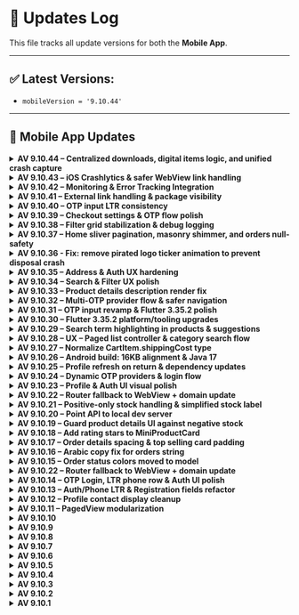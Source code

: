 # 🔄 Updates Log

This file tracks all update versions for both the **Mobile App**.

---

## ✅ Latest Versions:
- `mobileVersion = '9.10.44'`
---

## 📱 Mobile App Updates

<details>
<summary><strong>AV 9.10.44 – Centralized downloads, digital items logic, and unified crash capture</strong></summary>

### Flutter — Downloads & Error Reporting

* **Centralized file downloads** in `ApiRequest.downloadFile(endPoint)`:

  * Initializes `FlutterDownloader` (registers callback) and isolates safely.
  * Creates platform-appropriate **Download** directory and requests storage permission when needed.
  * Passes **auth/headers** via `commonHeader`.
  * Shows localized toasts: `"download_started"` / `"download_failed"`.
* Replaced ad-hoc download code with the centralized helper:

  * **OrderDetails**: `_downloadInvoice(int id)` → `ApiRequest.downloadFile("/invoice/download/$id")`.
  * **PurchasedDigitalProductCard**: direct call to `ApiRequest.downloadFile("/purchased-products/download/<id>")`.
* **Crash capture**: added `recordError(e, StackTrace.current)` in multiple catch blocks:

  * `aiz_summer_note.dart`, `paged_view.dart`, `map_location.dart`, `product_details.dart`,
    `navigation_service.dart`, `execute_and_handle_remote_errors.dart`.
* `main.dart`:

  * Uses `AppConfig.isDebugMode` for `FlutterDownloader.initialize`.
  * Registers global downloader callback.
  * **Clarity**: renamed & expanded to `setCustomUserDataClarity()`; now sets `userId` and tags:
    `id`, `name`, `email`, `phone`, `language`. Updated call sites.

### Cart & Checkout (Digital items)

* **`CartItem`**:

  * New field: `isDigital` (parsed from `"is_digital"`), defaults to `false`.
  * `maxQuantity` now `999999` for digital items; otherwise `min(upperLimit, _maxQty ?? upperLimit)`.
* **Cart UI**:

  * Adjusted padding and **hide quantity controls** when `item.isDigital == true`.
* **ShippingInfo**:

  * For digital items with `quantity == 1`, show `price_ucf: <price>` instead of `qty × price = total`.

### Product Details

* Description overlay refactor:

  * Replaced fixed `Positioned.fill` with **`AnimatedPositioned`** for smoother “view more/less” transitions.
  * Added error reporting around `runJavaScriptReturningResult`.

### i18n

* Added keys (EN/AR):

  * `"download_started"`, `"download_failed"`, `"Newest"`, `"Oldest"`, `"Smallest"`, `"Largest"`.
* **UploadFile** sort labels now localized via `.tr()`.

### Cleanups

* Removed duplicated platform download helpers and scattered downloader init.
* Minor imports alignment (`main.dart` & others).

### API / Backend

* **No endpoint or schema changes.**

### Must Update (Stores)

* **No** – runtime behavior only (downloads/error capture/i18n). No manifest/plist changes in this patch.

</details>





<details>
<summary><strong>AV 9.10.43 – iOS Crashlytics & safer WebView link handling</strong></summary>

### iOS
- Added **Firebase Crashlytics** integration:
  - Pod dependencies (`Firebase/Crashlytics`, `FirebaseSessions`, `FirebaseRemoteConfigInterop`).
  - Xcode build phase **“Firebase Crashlytics”** run script.
  - Set `DEBUG_INFORMATION_FORMAT` to **dwarf-with-dsym** to ensure symbolicated reports.
- `Info.plist`: added `facetime` to **LSApplicationQueriesSchemes**.

### Flutter (WebView & Navigation)
- `CommonWebviewScreen` & `ProductDetails`:
  - Do **not** intercept navigation during the **initial page load**.
  - Intercept external/deep links **after** `onPageFinished` only.
- `NavigationService.handleUrls(...)`:
  - Now returns `Future<bool>` (true when handled).
  - Deep links to `${AppConfig.DOMAIN_PATH}` are routed via `GoRouter`.
  - Ignores paths containing `/mobile-page` to allow router fallback pages to render inside WebView.
  - External URLs launched via `url_launcher`; errors surface via `SnackBar`.

### API / Backend
- No endpoint or schema changes.

### Must Update (Stores)
- **Yes** — iOS native build config + user-visible link handling behavior.

</details>


<details>
<summary><strong>AV 9.10.42 – Monitoring & Error Tracking Integration</strong></summary>

### Features
- Integrated **Firebase Crashlytics (NDK)** for fatal error reporting.
- Added **Sentry** for extended monitoring (optional via `sentry_dsn` from Business Settings).
- Added **Microsoft Clarity** session recording (optional via `clarity_project_id`).
- Unified error handler: forwards Flutter and platform errors to Crashlytics and Sentry.
- Clarity sets `user_id` or `temp_user_id` when available.

### API / Backend
- `BusinessSettingsData` now maps optional keys:
  - `"sentry_dsn"` → `sentryDSN`
  - `"clarity_project_id"` → `clarityProjectId`
- No existing endpoint schema changes.

### Must Update (Stores)
- **No** – adds new monitoring behavior and Crashlytics NDK.

</details>

<details>
<summary><strong>AV 9.10.41 – External link handling & package visibility</strong></summary>

### Android
- Added **package visibility** queries for `mailto:`, `sms:`, `tel:`, `http:`, and `https:` under `android/app/src/main/AndroidManifest.xml` to ensure `url_launcher` can resolve external handlers on Android 11+.
- No runtime permission changes.

### iOS
- Updated **LSApplicationQueriesSchemes** in `ios/Runner/Info.plist` to include `mailto`, `ms-outlook`, `googlegmail`, `tel`, `sms`, `http`, `https`, `comgooglemaps`, and `waze` for safer `canOpenURL` checks.

### Flutter
- Hardened `NavigationService.handleUrls()` logic:
  - Treats router-relative paths (e.g., `/product/1?ref=...`) as in-app routes.
  - Routes links with host **`${AppConfig.DOMAIN_PATH}`** via `GoRouter`.
  - Opens all other schemes/hosts externally via `url_launcher` with `LaunchMode.externalApplication`.
  - Preserves translated error message on invalid URLs.

### API / Backend
- No endpoint or schema changes.

### Must Update (Stores)
- **Yes** – manifest/plist changes + user-visible link handling.

</details>

<details>
<summary><strong>AV 9.10.40 – OTP input LTR consistency</strong></summary>

### Why
Users on RTL locales (e.g., Arabic) saw OTP cells flow right-to-left, which is confusing for numeric codes.

### Changes
- Force LTR for OTP entry by wrapping `Pinput` with `Directionality(textDirection: TextDirection.ltr)`.

### UX
- OTP digits always fill from left to right, across locales.

### API / Backend
- No endpoint or schema changes.

### Store update required?
- **Yes** (client-side UX fix).

</details>

<!-- Update the Latest Versions block if you keep it in-sync -->

<details>
<summary><strong>AV 9.10.39 – Checkout settings & OTP flow polish</strong></summary>

### UI/UX
- Checkout: Show optional `checkout_message` above payment methods (auto RTL/LTR).
- Address: Conditionally hide **Email** (`hide_email_checkout`) and **Postal Code** (`hide_postal_code_checkout`) fields; validation adapts accordingly.

### Auth / Flow
- Registration: When OTP is required but no provider selected, refresh OTP providers and prompt selection.
- Routing: Simplified mail verification gating in `AIZRoute` (broader coverage).

### Cart
- Totals parsing made null-safe for currency code/symbol.

### Guest Checkout
- Send `email` only if non-empty; safer form prefill.

### API / Backend
- No endpoint changes. Client now consumes new business settings keys:
  - `hide_email_checkout`, `hide_postal_code_checkout`, `checkout_message`.

### Must Update (Stores)
- **No** – client-side UI/flow only.
</details>

<details>
<summary><strong>AV 9.10.38 – Filter grid stabilization & debug logging</strong></summary>

### UI/UX
- Filter: Replaced `MasonryGridView.count` with `GridView.builder` + `SliverGridDelegateWithFixedCrossAxisCount(2)` and fixed `childAspectRatio = 0.63` (centralized in `AppDimensions.productGridChildAspectRatio`) to stabilize the layout and reduce masonry-related issues during load-more.

### Infra / Debug
- `ProductRepository.getFilteredProducts`: Added `dart:developer log()` to print the response body for easier troubleshooting during development.

### API / Backend
- No changes to endpoints or schema.

### Must Update (Stores)
- **No** – UI layout and logging only.
</details>


<details>
<summary><strong>AV 9.10.37 – Home sliver pagination, masonry shimmer, and orders null-safety</strong></summary>

### UX / Performance
- Replaced nested scrolls with true **sliver-based** *All Products* section.
- Infinite scroll now uses `NotificationListener<ScrollUpdateNotification>` + `paginationListener(ScrollMetrics)` with prefetch at **80%** of scroll extent.
- Centered overlay loading container; **Masonry sliver** shimmer placeholders while loading more.
- Replaced `WillPopScope` with `PopScope` across home templates for safer back navigation.

### Tech
- New `ShimmerHelper.buildProductSliverGridShimmer()` for sliver grids.
- New `HomeAllProductsSliver` widget (replaces `HomeAllProducts2`) and `allProductsSliver(...)` helper.
- Removed `mainScrollController` / per-grid controllers in favor of metrics-based pagination.
- Guarded duplicate fetch when at exact `maxScrollExtent`.

### Orders
- `OrderRepository.getOrderItems()` now returns **OrderItemResponse** instead of dynamic.
- `OrderDetails`: typed list, null-safety for fields, uses `StringHelper.direction` for product name, safer price string.
- `Order` model: added color for **picked_up** status.

### Lists
- `OrderList`: initial skeleton now scrollable; switched to `ListView.separated` with `AlwaysScrollableScrollPhysics`.

### API impact
- **None** (no endpoint/path changes).

### Store update
- must update in play store or apple store: **Yes** fixes a client-side crash/assertion (Products not get with pagination successfully in home ).
</details>

<details>
<summary><strong>AV 9.10.36 - Fix: remove pirated logo ticker animation to prevent disposal crash</strong></summary>

### Bugfix
- Removed bouncing animation for “pirated” logo to stop `_WidgetTicker` assertion during language changes and rapid navigation.
- Replaced `AnimatedBuilder` with a static image.
- Cleaned up all calls to `initPiratedAnimation` and controller disposals.

### API
- No changes.

### Must update (Stores)
- **Yes** — fixes a client-side crash/assertion.
</details>

<details>
<summary><strong>AV 9.10.35 – Address & Auth UX hardening</strong></summary>

### Highlights
- Safe back navigation with `PopScope`: fallback to Home when users cannot pop.
- Global `Directionality` at app root; removed redundant screen wrappers.
- Address workflow:
  - Awaited auth persistence to avoid race conditions.
  - Prefetch addresses post-login/OTP/registration/guest flows.
  - Auto-redirect to Address screen only when required; back can be blocked until a default address is set.
  - Immediate in-memory default address assignment on selection.
  - Logout now clears default address state.

### UI/UX
- Filter: compact sort dialog (RadioGroup), AppBar polish, consistent borders; better search suggestion subtitles and text direction.
- Blog list: prevent title overflow.
- Profile: correct text direction for name/phone, safer loading dialog context.
- Misc: Useful `backButton(onPressed)`, home app bar address tap fixed, pagination guard formatting.

### API / Backend
- No endpoint or schema changes.

### Must Update (Stores)
- **Yes** – fixes user-visible navigation/state issues after login and ensures address requirement flow works reliably.
</details>



<details>
<summary><strong>AV 9.10.34 – Search & Filter UX polish</strong></summary>

### Helpers
- Extracted `shimmerInGrid(int)` in `lib/helpers/shimmer_helper.dart` and reused in grids.

### Search
- `lib/repositories/search_repository.dart`
  - GET `${AppConfig.BASE_URL}/get-search-suggestions?query_key=<q>&type=<type>`
  - Header: `App-Language` now dynamic:
    - If `query_key` non-empty → `query_key.langCode`
    - Else → `app_language.$!`
  - Response schema unchanged. Expected codes: 200 / 4xx / 5xx (unchanged).

### Filter Screen
- Unified loading containers to show “no more …” only when data finished.
- Show shimmer placeholders at the end of lists while loading more.
- TypeAhead wired with controller and submit via `onSearch`.

### i18n
- No new keys. Stopped using `loading_more_*_ucf` in filter.

### Must Update (Stores)
- No.
</details>


<details>
<summary><strong>AV 9.10.33 – Product details description render fix</strong></summary>

### Bug Fix
- Ensure product **description** height is measured only **after** the HTML is injected and the first frame is rendered.
- Removed artificial delay from `getDescriptionHeight()` and eliminated early post-frame measure in `initState`.
- Effect: fixes cases where the description collapsed (height=0) and remained invisible on first open.

### UX / Stability
- `HomePresenter`: safer load-more condition when `totalAllProductData` is null.
- `MiniProductCard`: remove unused rating import/variable to keep `flutter analyze` clean.

### API / Store
- **No endpoint changes**.
- **must update in play store or apple store: yes** (fixing a Flutter client bug against a working endpoint).

</details>


<details>
<summary><strong>AV 9.10.32 – Multi-OTP provider flow & safer navigation</strong></summary>

### Auth / OTP
- Added optional OTP provider support across **registration**, **login**, **password reset**, and **guest checkout** flows.
- `Otp` screen now accepts `isPhone`, `emailOrPhone`, and initial `provider` and auto-submits on completion.
- Android: resilient SMS User Consent (retry on failure); iOS keeps one-time-code hint.
- Resend timer increased to **90s**.

### Routing / UX
- `AIZRoute.push/slideLeft/slideRight` extended to accept OTP context (`emailOrPhone`, `provider`, `isPhone`) and auto-redirect to OTP when needed.
- Error screen back behavior hardened: respects `Navigator.canPop(context)` before allowing pop.

### i18n
- New key: `please_select_otp_provider` (en/ar).

### API / Store
- **POST** `/auth/signup` — client optionally sends `"otp_provider"` when `mustOtp` is enabled. Expected: `200 OK` or validation errors.
- **GET** `/auth/resend_code` — now supports query `?otp_provider={type}` when provided. Expected: `200 OK` (boolean `result` + `message`).
- must update in play store or apple store: **no** (client-side flow & UX only; optional request fields).

### Notes
- **Breaking (internal):** Call sites that navigate to OTP should use the new `AIZRoute` signatures or pass `null`/`false` defaults.
- Widgets: new reusable `SelectOTPProviderWidget`; `OtpInputWidget` gains `isDigitOnly`.

</details>


<details>
<summary><strong>AV 9.10.31 – OTP input revamp & Flutter 3.35.2 polish</strong></summary>

### Auth / OTP
- Replaced `sms_autofill` with `pinput` + `smart_auth` (Android User Consent API).
- New `OtpInputWidget` and `OtpInputController` with auto-fill (Android) and iOS one-time-code hint.
- Added `otp_provider` field to password-forget flow; selectable provider UI.

### UX
- Highlight selected 3rd-party login option.
- `Loading.show(context, canPop)` to allow/deny dismiss; safer `close()`.

### Infra
- Logging via `dart:developer log` in API POST.

### API / Store
- Endpoint: `POST /auth/password/forget_request`—request may include `"otp_provider": "<provider-type>"`.
- must update in play store or apple store: **no** (feature-level changes without breaking endpoints).

</details>


<details>
<summary><strong>AV 9.10.30 – Flutter 3.35.2 platform/tooling upgrades</strong></summary>

### Build System
- Android: compileSdk **36**, AGP **8.6.0**, Kotlin **2.1.0**, Google Services **4.4.3**.
- iOS: MinimumOSVersion **13.0**, updated Runner scheme (LLDB init + GPU validation).

### Dependencies
- Firebase BoM **33.15.0**, `firebase-messaging` managed via BoM.
- Google Play Services Auth **21.3.0**.
- Dart `intl` **0.20.2**.

### Notes
- Regenerate lockfiles with `dart pub get` and `pod install`.

### API / Store
- No API changes.
- must update in play store or apple store: **no** (tooling upgrades only).

</details>

<details>
<summary><strong>AV 9.10.29 – Search term highlighting in products & suggestions</strong></summary>

### UX
- Highlight matching search terms in product names across Brand, Category, and Wishlist grids.
- TypeAhead suggestions now highlight the typed text (title + subtitle).
- No visual change when the search box is empty.

### Tech
- New reusable `HighlightedSearchedWord` widget powered by `highlight_text` (v1.8.0).
- `ProductCard` now accepts optional `searchedText` and callers pass current `_searchKey`.

### API impact
- None.

### Store update
- **No** (UI-only enhancement).

</details>

<details>
<summary><strong>AV 9.10.28 – UX – Paged list controller & category search flow</strong></summary>

### Frontend
- Added `PagedViewController` to control `PagedView` (refresh/reset/loadNextPage/jumpToTop).
- Improved `PagedView` lifecycle: safely jump to top before reloading first page to avoid Masonry layout assertions; re-attach controller on widget updates.
- Category products screen now uses `PagedViewController` + `Debouncer` and `PopScope` to provide smoother search and back navigation.

### API impact
- None.

### Store update
- **No** (internal UI/UX enhancements).
</details>

<details>
<summary><strong>AV 9.10.27 – Normalize CartItem.shippingCost type</strong></summary>

### Model
- Changed `CartItem.shippingCost` type from `int?` to `double?` with safe JSON parsing to accept both integer and floating values.

### Impact
- Internal refactor only; verified `CartItem.shippingCost` is **not referenced** anywhere else in the app (project-wide search across `lib/`).

### Store update
- **No** (non-user-facing model normalization; no behavioral change).

</details>

<details>
<summary><strong>AV 9.10.26 – Android build: 16KB alignment & Java 17</strong></summary>

### Build System
- Pin NDK r28 and upgraded AGP to 8.5.1 to support default 16KB zip alignment on uncompressed `.so` files.
- Moved Java/Kotlin to 17 (`sourceCompatibility`/`targetCompatibility`/`jvmTarget=17`).
- Enabled core library desugaring; added `com.android.tools:desugar_jdk_libs:2.1.4`.
- Set `packagingOptions.jniLibs.useLegacyPackaging=false` to keep modern packaging.
- Removed `jcenter()` from repositories.

### Notes
- No app code or API changes.
- Store update: **no** (build/infra only).
</details>


<details>
<summary><strong>AV 9.10.25 – Profile refresh on return & dependency updates</strong></summary>

### UX
- Enabled `onPopped(value)` after returning from `ProfileEdit` so the Profile screen refreshes user data immediately.

### Dependencies
- Bumped multiple packages (e.g., `permission_handler` 12.x, `share_plus` 11.x, `flutter_local_notifications` 19.x, `sign_in_with_apple` 7.x, `package_info_plus` 8.x, `image_picker` 1.2.0, etc.). See `pubspec.yaml`/`pubspec.lock` for exact versions.

### Notes
- No API changes.
- Store update: **no** (minor UX refresh + dependency bumps).
</details>




<details>
<summary><strong>AV 9.10.24 – Dynamic OTP providers & login flow</strong></summary>

### Features
- Added dynamic OTP login providers fetched at app startup.
- Login screen now renders provider-specific OTP buttons with icon (network or local fallback) and label.

### API
- **GET** `/api/v2/activated-otp-login` → returns list of providers (`id`, `type`, `send_otp_text`, `image`). Expected: `200 OK`, JSON array.
- **POST** `/api/v2/auth/send-otp` → request body now includes `"provider"`. Expected: `200 OK` with `LoginResponse` (`result`, `message`, ...).

### i18n
- Added `by` key used to show “By {provider}” on OTP login header.

### Notes
- No breaking changes to existing endpoints.
- Store update: **no** (feature uses new endpoints; client-side addition only).
</details>

<details>
<summary><strong>AV 9.10.23 – Profile & Auth UI visual polish</strong></summary>

### UI/UX
- Added a subtle shadow (`spreadRadius: 0.08`) to profile containers and the Auth UI form card.
- Streamlined the classified section visibility condition with login check.
- Reworked the privacy policy entry and gated the "Delete my account" section behind a divider only when logged in.

### Notes
- No API changes.
- Store update: **no** (visual tweaks only).
</details>

<details>
<summary><strong>AV 9.10.22 – Router fallback to WebView + domain update</strong></summary>

### Routing
- Added `errorPageBuilder` to `GoRouter` that opens unknown routes in `CommonWebviewScreen` with `backHome=true` and URL `${RAW_BASE_URL}/mobile-page{path}`.
- `CommonWebviewScreen` now intercepts navigation and forwards it to `NavigationService` (deep links use router; external links use `url_launcher`).
- Back behavior: go back within WebView if possible; otherwise navigate to `/`.

### Config
- Updated `DOMAIN_PATH` to `sellerwise.devefinance.com`.

### Tech
- `NavigationService.handleUrls` now supports `useGo` to choose between `context.go` and `context.push`.

### Notes
- No API path changes.
- Store update: **yes** (routing behavior visible to users).
</details>


<details>
<summary><strong>AV 9.10.21 – Positive-only stock handling & simplified stock label</strong></summary>

### Logic
- Added `NumEx.onlyPositive` to normalize negative numbers to zero.
- Product details now use a sanitized stock getter (`_s`) for `maxQuantity`.

### UI/UX
- Simplified stock label to use `_stock_txt` directly from backend, keeping red color when out of stock.

### Notes
- No API changes.
- Store update: **no** (internal helper + UI logic tweak).
</details>

<details>
<summary><strong>AV 9.10.20 – Point API to local dev server</strong></summary>

### Config
- `DOMAIN_PATH` set to `devefinance.com`.
- `RAW_BASE_URL` switched to `http://192.168.100.200:8080/devef` (overrides `PROTOCOL + DOMAIN_PATH`).
- Effective `BASE_URL`: `http://192.168.100.200:8080/devef/api/v2`.

### Notes
- No endpoint path changes; only the base URL changed.
- **Store update: yes** (changing the app’s API base requires shipping a new build).
- On Android 9+, ensure cleartext HTTP is allowed (e.g., `usesCleartextTraffic=true` or network security config).
</details>

<details>
<summary><strong>AV 9.10.19 – Guard product details UI against negative stock</strong></summary>

### UI/UX
- When `_stock < 0`, the product details screen now shows:
  - total price as `0`,
  - quantity field fixed to `0`,
  - left stock text as `0`,
  - “out of stock” label active,
  - add-to-cart button disabled (grey, no shadow).

### Notes
- No API changes.
- Store update: **no** (logic/UI safeguards only).
</details>


<details>
<summary><strong>AV 9.10.18 – Add rating stars to MiniProductCard</strong></summary>

### UI/UX
- Added star rating row to `MiniProductCard` using `RatingBarIndicator`.
- Reduced bottom padding of the name line from 6 to 0 to make room for stars.

### Tech
- Optional `rating` parameter (int) on `MiniProductCard`; internally clamped to 0–5.
- Reuses existing `flutter_rating_bar` dependency already present in the project.

### Notes
- No API changes.
- Store update: **no** (minor UI enhancement).
</details>
<details>
<summary><strong>AV 9.10.17 – Order details spacing & top selling card padding</strong></summary>

### UI/UX
- Added a small left padding for order status labels (“Order placed”, “Confirmed”, “On the way”, “Delivered”) to improve alignment in the timeline row.
- Reduced bottom padding from 14 to 10 in the Top Selling product card content.

### Notes
- No API changes.
- Store update: **no** (minor UI tweaks).
</details>
<details>
<summary><strong>AV 9.10.16 – Arabic copy fix for orders string</strong></summary>

### UI/UX
- Corrected Arabic translation for `your_ordered_all_lower` from "طلبت" to "طلباتك".

### Notes
- No API changes.
- Store update: **no** (copy-only change).
</details>

<details>
<summary><strong>AV 9.10.15 – Order status colors moved to model</strong></summary>

### UI/UX
- Consolidated payment/delivery color logic into the `Order` model (`paymentColor`, `deliveryColor`).
- Order list now uses model-provided colors instead of inline UI conditions.

### Tech
- Added `material.dart` import in the order mini response model.

### Notes
- No API changes.
- Store update: **no** (UI-only refactor).
</details><details>
<summary><strong>AV 9.10.22 – Router fallback to WebView + domain update</strong></summary>

### Routing
- Added `errorPageBuilder` to `GoRouter` that opens unknown routes in `CommonWebviewScreen` with `backHome=true` and URL `${RAW_BASE_URL}/mobile-page{path}`.
- `CommonWebviewScreen` now intercepts navigation and forwards it to `NavigationService` (deep links use router; external links use `url_launcher`).
- Back behavior: go back within WebView if possible; otherwise navigate to `/`.

### Config
- Updated `DOMAIN_PATH` to `sellerwise.devefinance.com`.

### Tech
- `NavigationService.handleUrls` now supports `useGo` to choose between `context.go` and `context.push`.

### Notes
- No API path changes.
- Store update: **yes** (routing behavior visible to users).
</details>



<details>
<summary><strong>AV 9.10.14 – OTP Login, LTR phone row & Auth UI polish</strong></summary>

### APIs (new)
- **POST** `/auth/send-otp` — Sends an OTP to the provided phone.
  - **Request (JSON)**: `{ "phone": string, "country_code": string, "identity_matrix": string, "temp_user_id": string }`
  - **Expected**: `200 OK` with `{ result, message, ... }`
  - **Errors**: `400/422` (validation), `401/429` (auth/rate limit)
- **POST** `/auth/verify-otp` — Verifies the OTP and logs the user in.
  - **Request (JSON)**: `{ "phone": string, "country_code": string, "otp_code": string, "identity_matrix": string, "temp_user_id": string, "device_info"?: object }`
  - **Expected**: `200 OK` with `LoginResponse` payload
  - **Errors**: `400/422` for invalid code

### UI/UX
- New **OTP** login provider (visible when `login_with_otp=1`).
- Phone input row is now **forced LTR** across locales.
- Unified third-party login icons via `LoginWith3rd` widget.
- Auth container uses `AlignmentDirectional` / `PositionedDirectional` and removes the outer `Directionality`.

### Settings
- Added `allowOTPLogin` and aggregated getter `otherLogins` in `BusinessSettingsData`.

### Notes
- No breaking changes to existing endpoints.
- Store update: **no** (feature addition only).
</details>




<details>
<summary><strong>AV 9.10.13 – Auth/Phone LTR & Registration fields refactor</strong></summary>

### UI/UX
- Phone input row now enforced as **LTR** regardless of app locale.
- Registration form fields refactored into a reusable `_SignUpField` to reduce duplication and keep consistent styling.

### Tech
- Reused existing input decorations, theme, and phone input widget.
- No API changes.

### Notes
- Requires Flutter version supporting `Column(spacing:)`; otherwise, replace with `SizedBox` spacing.
</details>


<details>
<summary><strong>AV 9.10.12 – Profile contact display cleanup</strong></summary>

### UI/UX
- **Profile**: prefer showing **Phone** if available; fallback to **Email**.
- **Profile Edit**: hide **Phone** block when empty; hide **Email** block when empty (no more empty fields).

### Infra / Widgets
- Reused existing `CustomInternationalPhoneNumberInput` and current input decorations/shadows.

### Notes
- No API changes.
- No store updates required.
</details>


<details>
<summary><strong>AV 9.10.11 – PagedView modularization</strong></summary>

### Infra / Widgets
- Split monolithic PagedView into separate files:
  - `lib/custom/paged_view/models/page_result.dart`
  - `lib/custom/paged_view/paged_view.dart`
  - `lib/helpers/grid_responsive.dart`
- Updated imports in:
  - `lib/screens/product/top_selling_products.dart`
  - `lib/screens/wholesales_screen.dart`
- UX/Perf: load-more triggers at bottom edge; prefetch when first page doesn't fill viewport.

### Notes
- No API changes.
- No store updates required.
</details>


<details>
<summary><strong>AV 9.10.10</strong></summary>

### Stability & Null-Safety
- **ClassifiedAdsResponse**: resilient JSON parsing (nullable `links`/`meta`, strict `success`, empty list when `data` isn't a List).
- **UserInfoResponse**: same guards; strict boolean `success`.
- **ProfileRepository.getUserInfoResponse()**: return type → `UserInfoResponse` (was `dynamic`).
- **My Classified Ads**: null-safe checks before accessing first element.
- **Guest Checkout / Map**: null-safe `animateCamera` with controller existence check.
- **Profile screen**: show Classifieds entry only if feature enabled **and** user is logged in.

### Notes
- **No API changes** → _no MUST UPDATE_ for server.
- Suggested app version: `9.10.10+91010`.
</details>


<details>
<summary><strong>AV 9.10.9</strong></summary>

### Widgets / Infra
- New generic **`PagedView<T>`** with infinite scroll, pull-to-refresh, and flexible layouts (**list / grid / masonry**).
- Supports `preloadTriggerFraction`, custom `itemBuilder`, `loadingItemBuilder`, `emptyBuilder`, and scroll `physics`.
- Grid tuning via `gridCrossAxisCount`, `gridAspectRatio`, `gridMainAxisExtent`. Sliver-based for performance.

### Product Screens
- **TopSellingProducts** migrated to `PagedView<Product>`; single-shot fetch (`hasMore=false`), masonry 2-col, shimmer placeholders.
- **Wholesale** screen migrated to `PagedView<Product>` with real paging via `getWholesaleProducts(page)`; shimmer while loading more.
- Wholesale badge now shows **only if**: wholesale addon installed **and** `BusinessSettingsData.showWholesaleLabel` is true.

### Models
- `BusinessSettingsData`: add `showWholesaleLabel` (maps backend key `wholesale_lable == "1"`).
- `ProductMiniResponse`: `success` -> **required non-nullable bool**; JSON parsed with `json["success"] == true`.

### UI
- `ShimmerHelper`: add `loadingItemBuilder(int index)` helper.
- `MyTheme`: normalize color fields; prefer `const` where safe.

### Notes
- **No API endpoint changes** → _no MUST UPDATE_ for server.
- Suggested app version: `9.10.9+91009`.
</details>


<details>
<summary><strong>AV 9.10.8</strong></summary>

### Config
- **RAW_BASE_URL** now points to local dev server: `http://192.168.100.200:8080/devef` (dynamic domain commented).  
  ⚠️ Dev-only — revert before production.

### Repository / API
- `getWholesaleProducts` now accepts `int page` and calls `/wholesale/all-products?page={page}`.

### Wholesale Screen
- Implemented **pagination + infinite scroll** (prefetch at ~70%), **pull-to-refresh**, and **shimmer** placeholders while loading more.
- Replaced `FutureBuilder` with state-driven flow (`page`, `_isLoading`, `_isLoadingMore`, `_hasMoreProducts`).
- Fixed item count/index issues; proper controller disposal; extracted `AppBar` builder.

### Product Details
- **pkg price** line: show strikethrough **only if discounted** (`firstPrice != price`) to avoid false strikes.

### Notes
- Suggested app version: `9.10.8+91008`.
</details>


<details>
<summary><strong>AV 9.10.7</strong></summary>

### Android
- AGP → **8.1.1** (settings.gradle).
- Temporarily use **debug signing** for `release` (testing only).
- Ensure **AndroidX** & **Jetifier** enabled.

### iOS
- `firebase_core` → **3.15.2**, `firebase_messaging` → **15.2.10**.
- Added `geolocator_apple`, `sms_autofill`.

### Dependencies
- Added: `geolocator`, `geolocator_android`.
- Updates: `go_router` **16.1.0**, `http` **1.5.0**, `google_maps_flutter*`, `webview_flutter*`, `shared_preferences_android`, etc.

### Location & Maps
- New `HandlePermissions.getCurrentLocation()` (Geolocator) with denied/forever/service-off handling.
- Map: auto-center to GPS if no coords, **myLocationEnabled**, recenter **FAB**, smooth camera, safer placemark try/catch.

### UI/UX
- `Btn.basic`: new `isLoading` (disables press + themed disabled color).
- Loading bar height **36 → 40**.
- Map pin tinted with theme; action bar lifted to avoid FAB overlap.

### Notes
- Suggest `version: 9.10.7+91007` in `pubspec.yaml`.
- **Before production**: restore `release { signingConfig signingConfigs.release }`.
</details>



<details>
<summary><strong>AV 9.10.6</strong></summary>

- Improved shared value loading (`user_id`, `is_logged_in`) in `main.dart`.
- Added conditional headers (`user_id`, `device_info`) to Business Settings API.
- Added error handling to `getProductDetails()` with translated fallback message.
- Handled product detail API failure:
  - Added `errorMessage` state.
  - Displayed `CustomErrorWidget` on failure.
  - Prevented rendering of bottom app bar when product is invalid.
- Handled seller image failure using `imageErrorBuilder`.
- Fixed wishlist logic with proper boolean check.
- Conditionally rendered flash deal in profile screen.
- Marked review submit failures with `isError: true`.

</details>


<details>
<summary><strong>AV 9.10.5</strong></summary>

- Added a `Loading.isLoading` getter to prevent showing duplicate loading dialogs.
- Improved **loading behavior** during:
  - Registration
  - Adding a new address
- Integrated `OneContext` for global context handling in registration and address flows.
- Fixed potential null/empty issues with the email field during sign-up.
- Enhanced `commonHeader` to include `Authorization` header if access token is available.
- Ensured cart data is fetched when returning to home screen via `HomePresenter`.
- Improved UI consistency by calling `reset()` before re-fetching home data.

</details>


<details>
<summary><strong>AV 9.10.4</strong></summary>

- Integrated **sms_autofill** package to support automatic SMS code detection during password reset.
- Updated password reset flow:
  - `getPasswordForgetResponse()` now requires `app_signature`.
  - Auto-fills OTP code using `CodeAutoFill` and `TextFieldPinAutoFill`.
- Extended OTP timer duration from 20 to 90 seconds.
- Fixed minor formatting issues and improved error handling in password reset process.
- Added safety around `device_info` usage with better spacing and conditionals.

</details>


<details>
<summary><strong>AV 9.10.3</strong></summary>

- Added a confirmation dialog when changing the default address if **sellerWiseShipping** is enabled, warning users that the cart will be cleared.
- Integrated `ShippingInfo` screen dynamically based on business setting instead of always using `SelectAddress`.
- Enhanced safety by switching from `double.parse()` to `double.tryParse()` in the `ShippingCostResponse` model to prevent crashes.
- Added new localization key: `change_default_address_make_cart_empty` (Arabic + English).

</details>


<details>
<summary><strong>AV 9.10.2</strong></summary>

- Implemented a new layout and functionality for the **wholesale** system across the entire app.
- Improved user experience on the product details screen.
</details>


<details>
<summary><strong>AV 9.10.1</strong></summary>

- Fixed a login issue that occurred under poor network conditions.
- Improved automatic language loading from the server.
</details>